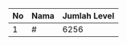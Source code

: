 | No | Nama            | Jumlah Level |
|----|-----------------|--------------|
| 1  | #    |    6256        |
